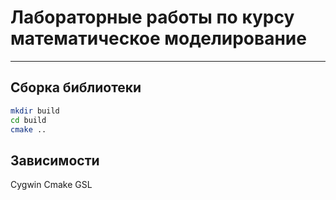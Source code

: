 # Лабораторные работы по курсу математическое моделирование

--------------------
Сборка библиотеки 
---
```bash
mkdir build
cd build
cmake ..
```

Зависимости 
---
Cygwin 
Cmake
GSL
